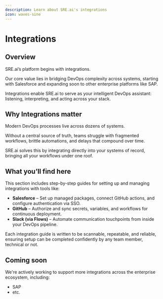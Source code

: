 ```yaml
---
description: Learn about SRE.ai's integrations
icon: waves-sine
---
```


# Integrations

## Overview

SRE.ai’s platform begins with integrations.

Our core value lies in bridging DevOps complexity across systems, starting with Salesforce and expanding soon to other enterprise platforms like SAP.&#x20;

Integrations enable SRE.ai to serve as your intelligent DevOps assistant: listening, interpreting, and acting across your stack.

## Why Integrations matter

Modern DevOps processes live across dozens of systems.&#x20;

Without a central source of truth, teams struggle with fragmented workflows, brittle automations, and delays that compound over time.&#x20;

SRE.ai solves this by integrating directly into your systems of record, bringing all your workflows under one roof.

## What you’ll find here

This section includes step-by-step guides for setting up and managing integrations with tools like:

* **Salesforce** – Set up managed packages, connect GitHub actions, and configure authentication via SSO.
* **GitHub** – Authorize and sync secrets, variables, and workflows for continuous deployment.
* **Slack (via Flows)** – Automate communication touchpoints from inside your DevOps pipeline.

Each integration guide is written to be scannable, repeatable, and reliable, ensuring setup can be completed confidently by any team member, technical or not.

## Coming soon

We're actively working to support more integrations across the enterprise ecosystem, including:

* SAP
* etc.

